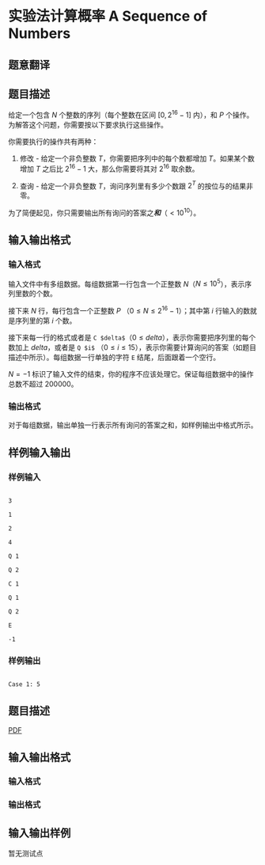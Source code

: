 # 实验法计算概率 A Sequence of Numbers

## 题意翻译

## 题目描述

给定一个包含 $N$ 个整数的序列（每个整数在区间 $[0,2^{16}-1]$ 内），和 $P$ 个操作。为解答这个问题，你需要按以下要求执行这些操作。

你需要执行的操作共有两种：

1. 修改 - 给定一个非负整数 $T$，你需要把序列中的每个数都增加 $T$。如果某个数增加 $T$ 之后比 $2^{16}-1$ 大，那么你需要将其对 $2^{16}$ 取余数。

2. 查询 - 给定一个非负整数 $T$，询问序列里有多少个数跟 $2^T$ 的按位与的结果非零。

为了简便起见，你只需要输出所有询问的答案之***和***（$<10^{10}$）。

## 输入输出格式

### 输入格式

输入文件中有多组数据。每组数据第一行包含一个正整数 $N$（$N\leq10^5$），表示序列里数的个数。

接下来 $N$ 行，每行包含一个正整数 $P$ （$0\leq N\leq2^{16}-1$）；其中第 $i$ 行输入的数就是序列里的第 $i$ 个数。

接下来每一行的格式或者是 `C $delta$`（$0\leq delta$），表示你需要把序列里的每个数加上 $delta$，或者是 `Q $i$` （$0\leq i\leq15$），表示你需要计算询问的答案（如题目描述中所示）。每组数据一行单独的字符 `E` 结尾，后面跟着一个空行。

$N=-1$ 标识了输入文件的结束，你的程序不应该处理它。保证每组数据中的操作总数不超过 $200000$。

### 输出格式

对于每组数据，输出单独一行表示所有询问的答案之和，如样例输出中格式所示。

## 样例输入输出

### 样例输入

```

3

1

2

4

Q 1

Q 2

C 1

Q 1

Q 2

E

-1

```

### 样例输出

```

Case 1: 5

```

## 题目描述

[problemUrl]: https://uva.onlinejudge.org/index.php?option=com_onlinejudge&Itemid=8&category=447&page=show_problem&problem=4152

[PDF](https://uva.onlinejudge.org/external/14/p1406.pdf)

## 输入输出格式

### 输入格式

### 输出格式

## 输入输出样例

暂无测试点

